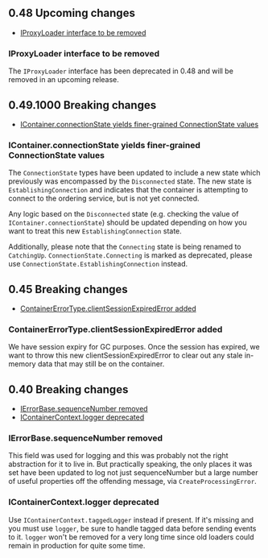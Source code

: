 ## 0.48 Upcoming changes
- [IProxyLoader interface to be removed](#IProxyLoader-interface-to-be-removed)

### IProxyLoader interface to be removed
The `IProxyLoader` interface has been deprecated in 0.48 and will be removed in an upcoming release.

## 0.49.1000 Breaking changes
- [IContainer.connectionState yields finer-grained ConnectionState values](#icontainerconnectionstate-yields-finer-grained-connectionstate-values)

### IContainer.connectionState yields finer-grained ConnectionState values
The `ConnectionState` types have been updated to include a new state which previously was
encompassed by the `Disconnected` state. The new state is `EstablishingConnection` and indicates that the container is
attempting to connect to the ordering service, but is not yet connected.

Any logic based on the `Disconnected` state (e.g. checking the value of `IContainer.connectionState`)
should be updated depending on how you want to treat this new `EstablishingConnection` state.

Additionally, please note that the `Connecting` state is being renamed to `CatchingUp`.
`ConnectionState.Connecting` is marked as deprecated, please use `ConnectionState.EstablishingConnection` instead.

## 0.45 Breaking changes
- [ContainerErrorType.clientSessionExpiredError added](#ContainerErrorType.clientSessionExpiredError-added)

### ContainerErrorType.clientSessionExpiredError added
We have session expiry for GC purposes. Once the session has expired, we want to throw this new clientSessionExpiredError to clear out any stale in-memory data that may still be on the container.

## 0.40 Breaking changes

- [IErrorBase.sequenceNumber removed](#IErrorBase.sequenceNumber-removed)
- [IContainerContext.logger deprecated](#IContainerContext.logger-deprecated)

### IErrorBase.sequenceNumber removed
This field was used for logging and this was probably not the right abstraction for it to live in.
But practically speaking, the only places it was set have been updated to log not just sequenceNumber
but a large number of useful properties off the offending message, via `CreateProcessingError`.

### IContainerContext.logger deprecated
Use `IContainerContext.taggedLogger` instead if present. If it's missing and you must use `logger`,
be sure to handle tagged data before sending events to it.
`logger` won't be removed for a very long time since old loaders could remain in production for quite some time.
